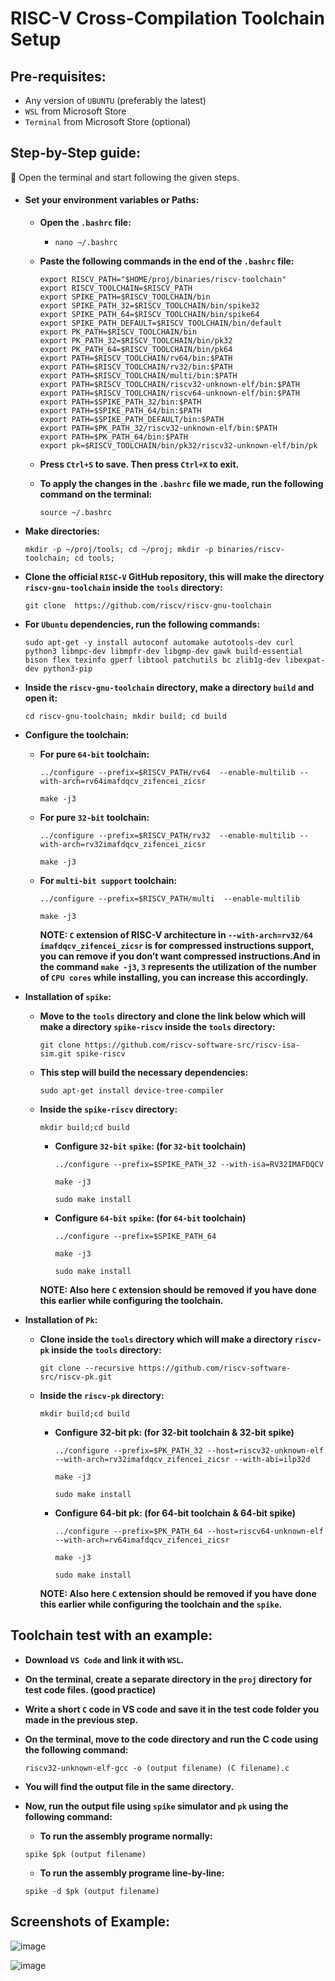 RISC-V Cross-Compilation Toolchain Setup
========================================

Pre-requisites:
---------------
* Any version of `UBUNTU` (preferably the latest)
* `WSL` from Microsoft Store
* `Terminal` from Microsoft Store (optional)

Step-by-Step guide:
-------------------
	Open the terminal and start following the given steps.
+ #### Set your environment variables or Paths:
  
  - **Open the `.bashrc` file:**
    
    * ```shell
      nano ~/.bashrc
  - **Paste the following commands in the end of the `.bashrc` file:**
    
       ``` shell
       export RISCV_PATH="$HOME/proj/binaries/riscv-toolchain"
       export RISCV_TOOLCHAIN=$RISCV_PATH
       export SPIKE_PATH=$RISCV_TOOLCHAIN/bin
       export SPIKE_PATH_32=$RISCV_TOOLCHAIN/bin/spike32
       export SPIKE_PATH_64=$RISCV_TOOLCHAIN/bin/spike64
       export SPIKE_PATH_DEFAULT=$RISCV_TOOLCHAIN/bin/default
       export PK_PATH=$RISCV_TOOLCHAIN/bin
       export PK_PATH_32=$RISCV_TOOLCHAIN/bin/pk32
       export PK_PATH_64=$RISCV_TOOLCHAIN/bin/pk64
       export PATH=$RISCV_TOOLCHAIN/rv64/bin:$PATH
       export PATH=$RISCV_TOOLCHAIN/rv32/bin:$PATH
       export PATH=$RISCV_TOOLCHAIN/multi/bin:$PATH
       export PATH=$RISCV_TOOLCHAIN/riscv32-unknown-elf/bin:$PATH
       export PATH=$RISCV_TOOLCHAIN/riscv64-unknown-elf/bin:$PATH
       export PATH=$SPIKE_PATH_32/bin:$PATH
       export PATH=$SPIKE_PATH_64/bin:$PATH
       export PATH=$SPIKE_PATH_DEFAULT/bin:$PATH
       export PATH=$PK_PATH_32/riscv32-unknown-elf/bin:$PATH
       export PATH=$PK_PATH_64/bin:$PATH
       export pk=$RISCV_TOOLCHAIN/bin/pk32/riscv32-unknown-elf/bin/pk 
       ```

  - **Press `Ctrl+S` to save. Then press `Ctrl+X` to exit.**
    
  - **To apply the changes in the `.bashrc` file we made, run the following command on the terminal:**
    
    ``` shell
    source ~/.bashrc

+ **Make directories:**
  
  ``` shell
  mkdir -p ~/proj/tools; cd ~/proj; mkdir -p binaries/riscv-toolchain; cd tools;

+ **Clone the official `RISC-V` GitHub repository, this will make the directory `riscv-gnu-toolchain` inside the `tools` directory:**
  
  ``` shell
  git clone  https://github.com/riscv/riscv-gnu-toolchain

+ **For `Ubuntu` dependencies, run the following commands:**
  
  ``` shell
  sudo apt-get -y install autoconf automake autotools-dev curl python3 libmpc-dev libmpfr-dev libgmp-dev gawk build-essential bison flex texinfo gperf libtool patchutils bc zlib1g-dev libexpat-dev python3-pip

+ **Inside the `riscv-gnu-toolchain` directory, make a directory `build` and open it:**
  
  ``` shell
  cd riscv-gnu-toolchain; mkdir build; cd build
  
+ **Configure the toolchain:**
  
  - **For pure `64-bit` toolchain:**
    
    ``` shell
    ../configure --prefix=$RISCV_PATH/rv64  --enable-multilib --with-arch=rv64imafdqcv_zifencei_zicsr
    ```
    ``` shell
    make -j3
    
  - **For pure `32-bit` toolchain:**
    
    ``` shell
    ../configure --prefix=$RISCV_PATH/rv32  --enable-multilib --with-arch=rv32imafdqcv_zifencei_zicsr
    ```
    ``` shell
    make -j3
    
  - **For `multi-bit support` toolchain:**
    
    ``` shell
    ../configure --prefix=$RISCV_PATH/multi  --enable-multilib
    ```
    ``` shell
    make -j3
    ```
    
    **NOTE: `C` extension of RISC-V architecture in `--with-arch=rv32/64 imafdqcv_zifencei_zicsr` is for compressed instructions support, you can remove if you don’t want compressed instructions.And in the command `make -j3`, `3` represents the utilization of the number of `CPU cores` while installing, you can increase this accordingly.**

+ **Installation of `spike`:**
  
  - **Move to the `tools` directory and clone the link below which will make a directory `spike-riscv` inside the `tools` directory:**
    
    ``` shell
    git clone https://github.com/riscv-software-src/riscv-isa-sim.git spike-riscv
  - **This step will build the necessary dependencies:**
    
    ``` shell
    sudo apt-get install device-tree-compiler
  - **Inside the `spike-riscv` directory:**
    
    ``` shell
    mkdir build;cd build
    ```
    
    * **Configure `32-bit` `spike`: (for `32-bit` toolchain)**
      
      ``` shell
      ../configure --prefix=$SPIKE_PATH_32 --with-isa=RV32IMAFDQCV
      ```
      
      ``` shell
      make -j3
      ```
      
      ``` shell
      sudo make install

    * **Configure `64-bit` `spike`: (for `64-bit` toolchain)**
      
      ``` shell
      ../configure --prefix=$SPIKE_PATH_64
      ```
      
      ``` shell
      make -j3
      ```
   
      ``` shell
      sudo make install
      
    **NOTE: Also here `C` extension should be removed if you have done this earlier while configuring the toolchain.**

+ **Installation of `Pk`:**

  - **Clone inside the `tools` directory which will make a directory `riscv-pk` inside the `tools` directory:**
    
    ``` shell
    git clone --recursive https://github.com/riscv-software-src/riscv-pk.git

  - **Inside the `riscv-pk` directory:**

    ``` shell
    mkdir build;cd build
    ```
    
    * **Configure 32-bit pk: (for 32-bit toolchain & 32-bit spike)**
      
      ``` shell
      ../configure --prefix=$PK_PATH_32 --host=riscv32-unknown-elf --with-arch=rv32imafdqcv_zifencei_zicsr --with-abi=ilp32d
      ```

      ``` shell
      make -j3
      ```

      ``` shell
      sudo make install

    * **Configure 64-bit pk: (for 64-bit toolchain & 64-bit spike)**

      ``` shell
      ../configure --prefix=$PK_PATH_64 --host=riscv64-unknown-elf --with-arch=rv64imafdqcv_zifencei_zicsr
      ```
   
      ``` shell
      make -j3
      ```
   
      ``` shell
      sudo make install
    **NOTE: Also here `C` extension should be removed if you have done this earlier while configuring the toolchain and the `spike`.**

Toolchain test with an example:
-------------------------------

+ **Download `VS Code` and link it with `WSL`.**

+ **On the terminal, create a separate directory in the `proj` directory for test code files. (good practice)**

+ **Write a short `C` code in VS code and save it in the test code folder you made in the previous step.**

+ **On the terminal, move to the code directory and run the C code using the following command:**

  ``` shell
  riscv32-unknown-elf-gcc -o (output filename) (C filename).c
  
+ **You will find the output file in the same directory.**

+ **Now, run the output file using `spike` simulator and `pk` using the following command:**
  - **To run the assembly programe normally:**
    
  ``` shell
  spike $pk (output filename)
  ```
  - **To run the assembly programe line-by-line:**
    
  ``` shell
  spike -d $pk (output filename)

Screenshots of Example:
-----------------------

![image](https://github.com/muhammadnadeem7833/RISC-V-VPU/assets/124807084/4cb2fa6f-7dbc-4617-8d16-610cacad045d)

![image](https://github.com/muhammadnadeem7833/RISC-V-VPU/assets/124807084/71afd9ed-ef08-477a-b445-0648b80e788b)
